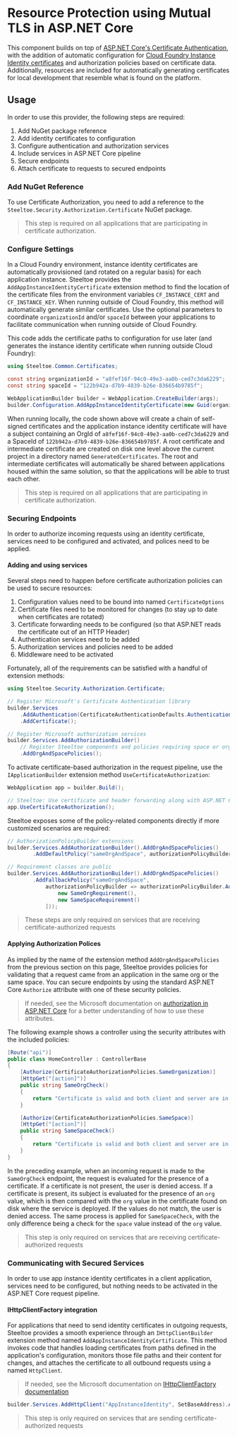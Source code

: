 # Resource Protection using Mutual TLS in ASP.NET Core

This component builds on top of [ASP.NET Core's Certificate Authentication](https://docs.microsoft.com/aspnet/core/security/authentication/certauth), with the addition of automatic configuration for [Cloud Foundry Instance Identity certificates](https://docs.cloudfoundry.org/devguide/deploy-apps/instance-identity.html) and authorization policies based on certificate data. Additionally, resources are included for automatically generating certificates for local development that resemble what is found on the platform.

## Usage

In order to use this provider, the following steps are required:

1. Add NuGet package reference
1. Add identity certificates to configuration
1. Configure authentication and authorization services
1. Include services in ASP.NET Core pipeline
1. Secure endpoints
1. Attach certificate to requests to secured endpoints

### Add NuGet Reference

To use Certificate Authorization, you need to add a reference to the `Steeltoe.Security.Authorization.Certificate` NuGet package.

>This step is required on all applications that are participating in certificate authorization.

### Configure Settings

In a Cloud Foundry environment, instance identity certificates are automatically provisioned (and rotated on a regular basis) for each application instance. Steeltoe provides the `AddAppInstanceIdentityCertificate` extension method to find the location of the certificate files from the environment variables `CF_INSTANCE_CERT` and `CF_INSTANCE_KEY`. When running outside of Cloud Foundry, this method will automatically generate similar certificates. Use the optional parameters to coordinate `organizationId` and/or `spaceId` between your applications to facilitate communication when running outside of Cloud Foundry.

This code adds the certificate paths to configuration for use later (and generates the instance identity certificate when running outside Cloud Foundry):

```csharp
using Steeltoe.Common.Certificates;

const string organizationId = "a8fef16f-94c0-49e3-aa0b-ced7c3da6229";
const string spaceId = "122b942a-d7b9-4839-b26e-836654b9785f";

WebApplicationBuilder builder = WebApplication.CreateBuilder(args);
builder.Configuration.AddAppInstanceIdentityCertificate(new Guid(organizationId), new Guid(spaceId));
```

When running locally, the code shown above will create a chain of self-signed certificates and the application instance identity certificate will have a subject containing an OrgId of `a8fef16f-94c0-49e3-aa0b-ced7c3da6229` and a SpaceId of `122b942a-d7b9-4839-b26e-836654b9785f`. A root certificate and intermediate certificate are created on disk one level above the current project in a directory named `GeneratedCertificates`. The root and intermediate certificates will automatically be shared between applications housed within the same solution, so that the applications will be able to trust each other.

>This step is required on all applications that are participating in certificate authorization.

### Securing Endpoints

In order to authorize incoming requests using an identity certificate, services need to be configured and activated, and polices need to be applied.

#### Adding and using services

Several steps need to happen before certificate authorization policies can be used to secure resources:

1. Configuration values need to be bound into named `CertificateOptions`
1. Certificate files need to be monitored for changes (to stay up to date when certificates are rotated)
1. Certificate forwarding needs to be configured (so that ASP.NET reads the certificate out of an HTTP Header)
1. Authentication services need to be added
1. Authorization services and policies need to be added
1. Middleware need to be activated

Fortunately, all of the requirements can be satisfied with a handful of extension methods:

```csharp
using Steeltoe.Security.Authorization.Certificate;

// Register Microsoft's Certificate Authentication library
builder.Services
    .AddAuthentication(CertificateAuthenticationDefaults.AuthenticationScheme)
    .AddCertificate();

// Register Microsoft authorization services
builder.Services.AddAuthorizationBuilder()
    // Register Steeltoe components and policies requiring space or org to match between client and server certificates
    .AddOrgAndSpacePolicies();
```

To activate certificate-based authorization in the request pipeline, use the `IApplicationBuilder` extension method `UseCertificateAuthorization`:

```csharp
WebApplication app = builder.Build();

// Steeltoe: Use certificate and header forwarding along with ASP.NET Core Authentication and Authorization middleware
app.UseCertificateAuthorization();
```

Steeltoe exposes some of the policy-related components directly if more customized scenarios are required:

```csharp
// AuthorizationPolicyBuilder extensions
builder.Services.AddAuthorizationBuilder().AddOrgAndSpacePolicies()
        .AddDefaultPolicy("sameOrgAndSpace", authorizationPolicyBuilder => authorizationPolicyBuilder.RequireSameOrg().RequireSameSpace());

// Requirement classes are public
builder.Services.AddAuthorizationBuilder().AddOrgAndSpacePolicies()
        .AddFallbackPolicy("sameOrgAndSpace",
            authorizationPolicyBuilder => authorizationPolicyBuilder.AddRequirements([
                new SameOrgRequirement(),
                new SameSpaceRequirement()
            ]));
```

>These steps are only required on services that are receiving certificate-authorized requests

#### Applying Authorization Polices

As implied by the name of the extension method `AddOrgAndSpacePolicies` from the previous section on this page, Steeltoe provides policies for validating that a request came from an application in the same org or the same space. You can secure endpoints by using the standard ASP.NET Core `Authorize` attribute with one of these security policies.

>If needed, see the Microsoft documentation on [authorization in ASP.NET Core](https://learn.microsoft.com/aspnet/core/security/authorization/introduction) for a better understanding of how to use these attributes.

The following example shows a controller using the security attributes with the included policies:

```csharp
[Route("api")]
public class HomeController : ControllerBase
{
    [Authorize(CertificateAuthorizationPolicies.SameOrganization)]
    [HttpGet("[action]")]
    public string SameOrgCheck()
    {
        return "Certificate is valid and both client and server are in the same org";
    }

    [Authorize(CertificateAuthorizationPolicies.SameSpace)]
    [HttpGet("[action]")]
    public string SameSpaceCheck()
    {
        return "Certificate is valid and both client and server are in the same space";
    }
}
```

In the preceding example, when an incoming request is made to the `SameOrgCheck` endpoint, the request is evaluated for the presence of a certificate. If a certificate is not present, the user is denied access. If a certificate is present, its subject is evaluated for the presence of an `org` value, which is then compared with the `org` value in the certificate found on disk where the service is deployed. If the values do not match, the user is denied access. The same process is applied for `SameSpaceCheck`, with the only difference being a check for the `space` value instead of the `org` value.

>This step is only required on services that are receiving certificate-authorized requests

### Communicating with Secured Services

In order to use app instance identity certificates in a client application, services need to be configured, but nothing needs to be activated in the ASP.NET Core request pipeline.

#### IHttpClientFactory integration

For applications that need to send identity certificates in outgoing requests, Steeltoe provides a smooth experience through an `IHttpClientBuilder` extension method named `AddAppInstanceIdentityCertificate`. This method invokes code that handles loading certificates from paths defined in the application's configuration, monitors those file paths and their content for changes, and attaches the certificate to all outbound requests using a named `HttpClient`.

>If needed, see the Microsoft documentation on [IHttpClientFactory documentation](https://learn.microsoft.com/aspnet/core/fundamentals/http-requests)

```csharp
builder.Services.AddHttpClient("AppInstanceIdentity", SetBaseAddress).AddAppInstanceIdentityCertificate();
```

>This step is only required on services that are sending certificate-authorized requests

